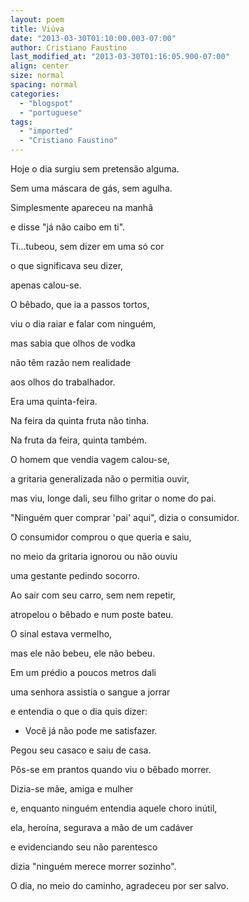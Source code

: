 ```yaml
---
layout: poem
title: Viúva
date: "2013-03-30T01:10:00.003-07:00"
author: Cristiano Faustino
last_modified_at: "2013-03-30T01:16:05.900-07:00"
align: center
size: normal
spacing: normal
categories:
  - "blogspot"
  - "portuguese"
tags:
  - "imported"
  - "Cristiano Faustino"
---
```


Hoje o dia surgiu sem pretensão alguma.

Sem uma máscara de gás, sem agulha.

Simplesmente apareceu na manhã

e disse "já não caibo em ti".

Ti...tubeou, sem dizer em uma só cor

o que significava seu dizer,

apenas calou-se.

O bêbado, que ia a passos tortos,

viu o dia raiar e falar com ninguém,

mas sabia que olhos de vodka

não têm razão nem realidade

aos olhos do trabalhador.

Era uma quinta-feira.

Na feira da quinta fruta não tinha.

Na fruta da feira, quinta também.

O homem que vendia vagem calou-se,

a gritaria generalizada não o permitia ouvir,

mas viu, longe dali, seu filho gritar o nome do pai.

"Ninguém quer comprar 'pai' aqui", dizia o consumidor.

O consumidor comprou o que queria e saiu,

no meio da gritaria ignorou ou não ouviu

uma gestante pedindo socorro.

Ao sair com seu carro, sem nem repetir,

atropelou o bêbado e num poste bateu.

O sinal estava vermelho,

mas ele não bebeu, ele não bebeu.

Em um prédio a poucos metros dali

uma senhora assistia o sangue a jorrar

e entendia o que o dia quis dizer:

- Você já não pode me satisfazer.

Pegou seu casaco e saiu de casa.

Pôs-se em prantos quando viu o bêbado morrer.

Dizia-se mãe, amiga e mulher

e, enquanto ninguém entendia aquele choro inútil,

ela, heroína, segurava a mão de um cadáver

e evidenciando seu não parentesco

dizia "ninguém merece morrer sozinho".

O dia, no meio do caminho, agradeceu por ser salvo.